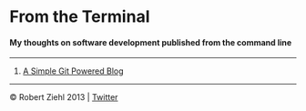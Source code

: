 # From the Terminal

#### My thoughts on software development published from the command line

* * *

1. [A Simple Git Powered Blog](https://github.com/rziehl/from_the_terminal/blob/master/posts/001_a_simple_git_powered_blog.md)

* * *

© Robert Ziehl 2013 | [Twitter](https://twitter.com/robziehl)
